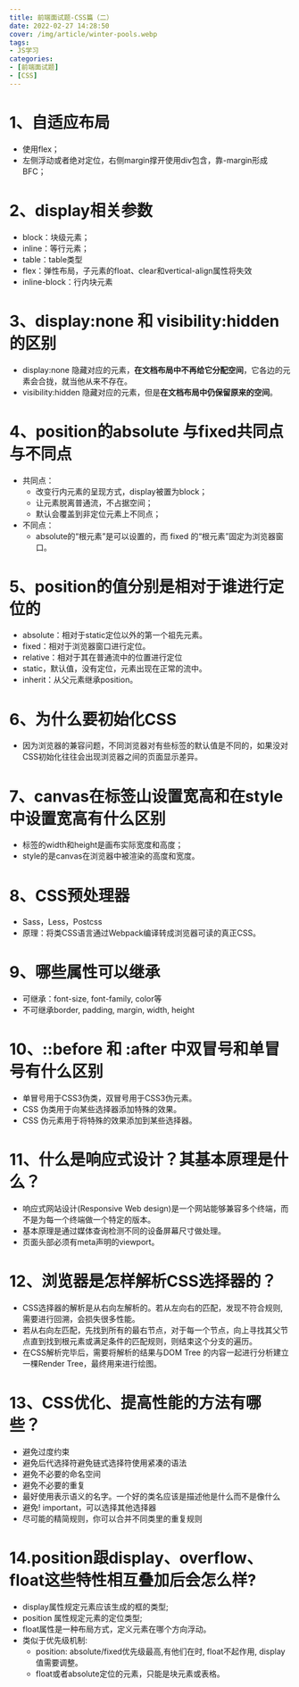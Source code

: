 ```yaml
---
title: 前端面试题-CSS篇（二）
date: 2022-02-27 14:28:50
cover: /img/article/winter-pools.webp
tags:
- JS学习
categories:
- [前端面试题]
- [CSS]
---
```


# 1、自适应布局

* 使用flex；
* 左侧浮动或者绝对定位，右侧margin撑开使用div包含，靠-margin形成BFC；

# 2、display相关参数

* block：块级元素；
* inline：等行元素；
* table：table类型
* flex：弹性布局，子元素的float、clear和vertical-align属性将失效
* inline-block：行内块元素

# 3、display:none 和 visibility:hidden 的区别

* display:none 隐藏对应的元素，**在文档布局中不再给它分配空间**，它各边的元素会合拢，就当他从来不存在。
* visibility:hidden 隐藏对应的元素，但是**在文档布局中仍保留原来的空间**。

# 4、position的absolute 与fixed共同点与不同点

* 共同点：
    * 改变行内元素的呈现方式，display被置为block；
    * 让元素脱离普通流，不占据空间；
    * 默认会覆盖到非定位元素上不同点；
* 不同点：
    * absolute的“根元素”是可以设置的，而 fixed 的“根元素”固定为浏览器窗口。

# 5、position的值分别是相对于谁进行定位的

* absolute：相对于static定位以外的第一个祖先元素。
* fixed：相对于浏览器窗口进行定位。
* relative：相对于其在普通流中的位置进行定位
* static，默认值，没有定位，元素出现在正常的流中。
* inherit：从父元素继承position。

# 6、为什么要初始化CSS

* 因为浏览器的兼容问题，不同浏览器对有些标签的默认值是不同的，如果没对CSS初始化往往会出现浏览器之间的页面显示差异。

# 7、canvas在标签山设置宽高和在style中设置宽高有什么区别

* 标签的width和height是画布实际宽度和高度；
* style的是canvas在浏览器中被渲染的高度和宽度。

# 8、CSS预处理器

* Sass，Less，Postcss
* 原理：将类CSS语言通过Webpack编译转成浏览器可读的真正CSS。

# 9、哪些属性可以继承

* 可继承：font-size, font-family, color等
* 不可继承border, padding, margin, width, height

# 10、::before 和 :after 中双冒号和单冒号有什么区别

* 单冒号用于CSS3伪类，双冒号用于CSS3伪元素。
* CSS 伪类用于向某些选择器添加特殊的效果。
* CSS 伪元素用于将特殊的效果添加到某些选择器。

# 11、什么是响应式设计？其基本原理是什么？

* 响应式网站设计(Responsive Web design)是一个网站能够兼容多个终端，而不是为每一个终端做一个特定的版本。
* 基本原理是通过媒体查询检测不同的设备屏幕尺寸做处理。
* 页面头部必须有meta声明的viewport。

# 12、浏览器是怎样解析CSS选择器的？

* CSS选择器的解析是从右向左解析的。若从左向右的匹配，发现不符合规则,需要进行回溯，会损失很多性能。
* 若从右向左匹配，先找到所有的最右节点，对于每一个节点，向上寻找其父节点直到找到根元素或满足条件的匹配规则，则结束这个分支的遍历。
* 在CSS解析完毕后，需要将解析的结果与DOM Tree 的内容一起进行分析建立一棵Render Tree，最终用来进行绘图。

# 13、CSS优化、提高性能的方法有哪些？

* 避免过度约束
* 避免后代选择符避免链式选择符使用紧凑的语法
* 避免不必要的命名空间
* 避免不必要的重复
* 最好使用表示语义的名字。一个好的类名应该是描述他是什么而不是像什么
* 避免! important，可以选择其他选择器
* 尽可能的精简规则，你可以合并不同类里的重复规则

# 14.position跟display、overflow、float这些特性相互叠加后会怎么样?

* display属性规定元素应该生成的框的类型;
* position 属性规定元素的定位类型;
* float属性是一种布局方式，定义元素在哪个方向浮动。
* 类似于优先级机制: 
    * position: absolute/fixed优先级最高,有他们在时, float不起作用, display值需要调整。
    * float或者absolute定位的元素，只能是块元素或表格。
